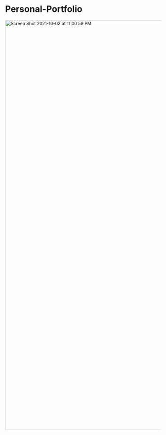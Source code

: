 # Personal-Portfolio
<img width="1325" alt="Screen Shot 2021-10-02 at 11 00 59 PM" src="https://user-images.githubusercontent.com/87398458/135740707-077dbeb8-958b-47c7-8c56-fd2c6d4bb48e.png">

